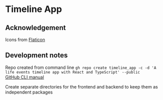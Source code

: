 # Timeline App

## Acknowledgement

Icons from [Flaticon](https://www.flaticon.com/uicons/interface-icons)

## Development notes

Repo created from command line `gh repo create timeline_app -c -d 'A life events timeline app with React and TypeScript' --public`  
[GitHub CLI manual](https://cli.github.com/manual)

Create separate directories for the frontend and backend to keep them as independent packages
